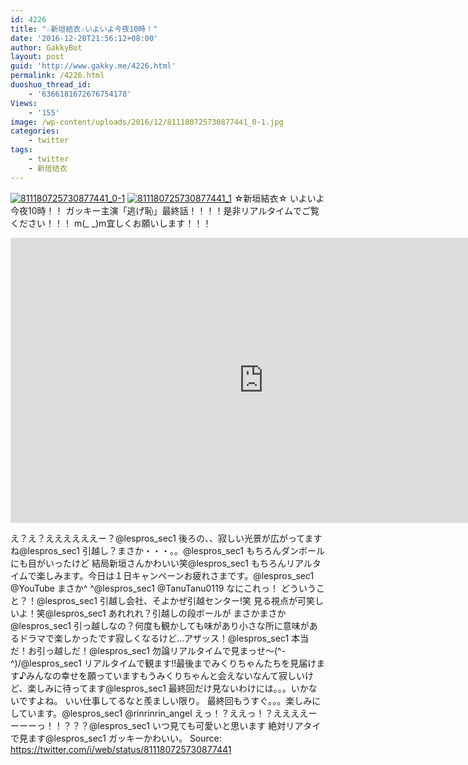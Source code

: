```yaml
---
id: 4226
title: "☆新垣結衣☆いよいよ今夜10時！"
date: '2016-12-20T21:56:12+08:00'
author: GakkyBot
layout: post
guid: 'http://www.gakky.me/4226.html'
permalink: /4226.html
duoshuo_thread_id:
    - '6366181672676754178'
Views:
    - '155'
image: /wp-content/uploads/2016/12/811180725730877441_0-1.jpg
categories:
    - twitter
tags:
    - twitter
    - 新垣结衣
---
```


[![811180725730877441_0-1](http://www.yui-aragaki.org/wp-content/uploads/2016/12/811180725730877441_0-1.jpg)](http://www.yui-aragaki.org/wp-content/uploads/2016/12/811180725730877441_0-1.jpg)
[![811180725730877441_1](http://www.yui-aragaki.org/wp-content/uploads/2016/12/811180725730877441_1.jpg)](http://www.yui-aragaki.org/wp-content/uploads/2016/12/811180725730877441_1.jpg)
☆新垣結衣☆
いよいよ今夜10時！！
ガッキー主演「逃げ恥」最終話！！！！是非リアルタイムでご覧ください！！！
m(\_ \_)m宜しくお願いします！！！
<iframe allowfullscreen="" frameborder="0" height="456" loading="lazy" src="https://www.youtube.com/embed/78aCJk6dklw?feature=oembed" width="810"></iframe>

え？え？ええええええー？@lespros\_sec1 後ろの、、寂しい光景が広がってますね@lespros\_sec1 引越し？まさか・・・。。@lespros\_sec1
もちろんダンボールにも目がいったけど
結局新垣さんかわいい笑@lespros\_sec1 もちろんリアルタイムで楽しみます。今日は１日キャンペーンお疲れさまです。@lespros\_sec1 @YouTube まさか^ ^@lespros\_sec1 @TanuTanu0119
なにこれっ！
どういうこと？！@lespros\_sec1
引越し会社、そよかぜ引越センター!笑
見る視点が可笑しいよ！笑@lespros\_sec1 あれれれ？引越しの段ボールが
まさかまさか@lespros\_sec1 引っ越しなの？何度も観かしても味があり小さな所に意味があるドラマで楽しかったです寂しくなるけど…アザッス！@lespros\_sec1
本当だ！お引っ越しだ！@lespros\_sec1 勿論リアルタイムで見まっせ～(^-^)/@lespros\_sec1 リアルタイムで観ます!!最後までみくりちゃんたちを見届けます♪みんなの幸せを願っていますもうみくりちゃんと会えないなんて寂しいけど、楽しみに待ってます@lespros\_sec1
最終回だけ見ないわけには。。。いかないですよね。
いい仕事してるなと羨ましい限り。
最終回もうすぐ。。。楽しみにしています。@lespros\_sec1 @rinrinrin\_angel えっ！？ええっ！？ええええーーーーっ！！？？？@lespros\_sec1 いつ見ても可愛いと思います
絶対リアタイで見ます@lespros\_sec1 ガッキーかわいい。
Source: <https://twitter.com/i/web/status/811180725730877441>
